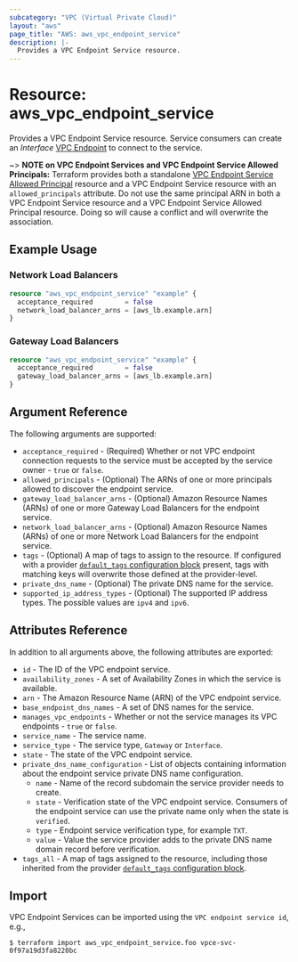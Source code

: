 ```yaml
---
subcategory: "VPC (Virtual Private Cloud)"
layout: "aws"
page_title: "AWS: aws_vpc_endpoint_service"
description: |-
  Provides a VPC Endpoint Service resource.
---
```


# Resource: aws_vpc_endpoint_service

Provides a VPC Endpoint Service resource.
Service consumers can create an _Interface_ [VPC Endpoint](vpc_endpoint.html) to connect to the service.

~> **NOTE on VPC Endpoint Services and VPC Endpoint Service Allowed Principals:** Terraform provides
both a standalone [VPC Endpoint Service Allowed Principal](vpc_endpoint_service_allowed_principal.html) resource
and a VPC Endpoint Service resource with an `allowed_principals` attribute. Do not use the same principal ARN in both
a VPC Endpoint Service resource and a VPC Endpoint Service Allowed Principal resource. Doing so will cause a conflict
and will overwrite the association.

## Example Usage

### Network Load Balancers

```terraform
resource "aws_vpc_endpoint_service" "example" {
  acceptance_required        = false
  network_load_balancer_arns = [aws_lb.example.arn]
}
```

### Gateway Load Balancers

```terraform
resource "aws_vpc_endpoint_service" "example" {
  acceptance_required        = false
  gateway_load_balancer_arns = [aws_lb.example.arn]
}
```

## Argument Reference

The following arguments are supported:

* `acceptance_required` - (Required) Whether or not VPC endpoint connection requests to the service must be accepted by the service owner - `true` or `false`.
* `allowed_principals` - (Optional) The ARNs of one or more principals allowed to discover the endpoint service.
* `gateway_load_balancer_arns` - (Optional) Amazon Resource Names (ARNs) of one or more Gateway Load Balancers for the endpoint service.
* `network_load_balancer_arns` - (Optional) Amazon Resource Names (ARNs) of one or more Network Load Balancers for the endpoint service.
* `tags` - (Optional) A map of tags to assign to the resource. If configured with a provider [`default_tags` configuration block](/docs/providers/aws/index.html#default_tags-configuration-block) present, tags with matching keys will overwrite those defined at the provider-level.
* `private_dns_name` - (Optional) The private DNS name for the service.
* `supported_ip_address_types` - (Optional) The supported IP address types. The possible values are `ipv4` and `ipv6`.

## Attributes Reference

In addition to all arguments above, the following attributes are exported:

* `id` - The ID of the VPC endpoint service.
* `availability_zones` - A set of Availability Zones in which the service is available.
* `arn` - The Amazon Resource Name (ARN) of the VPC endpoint service.
* `base_endpoint_dns_names` - A set of DNS names for the service.
* `manages_vpc_endpoints` - Whether or not the service manages its VPC endpoints - `true` or `false`.
* `service_name` - The service name.
* `service_type` - The service type, `Gateway` or `Interface`.
* `state` - The state of the VPC endpoint service.
* `private_dns_name_configuration` - List of objects containing information about the endpoint service private DNS name configuration.
    * `name` - Name of the record subdomain the service provider needs to create.
    * `state` - Verification state of the VPC endpoint service. Consumers of the endpoint service can use the private name only when the state is `verified`.
    * `type` - Endpoint service verification type, for example `TXT`.
    * `value` - Value the service provider adds to the private DNS name domain record before verification.
* `tags_all` - A map of tags assigned to the resource, including those inherited from the provider [`default_tags` configuration block](/docs/providers/aws/index.html#default_tags-configuration-block).

## Import

VPC Endpoint Services can be imported using the `VPC endpoint service id`, e.g.,

```
$ terraform import aws_vpc_endpoint_service.foo vpce-svc-0f97a19d3fa8220bc
```
